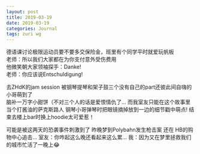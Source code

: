 ```yaml
---
layout: post
title: 2019-03-19
date: 2019-03-19
categories: Journal 
tags: zuri wg
---
```


德语课讨论极限运动员要不要多交保险金，班里有个同学平时就爱玩帆板  
老师：所以我们大家都在为你支付意外受伤费用  
他微笑朝大家领袖探手：Danke!  
老师：你应该说Entschuldigung!

去ZHdK的jam session
被钢琴提琴和架子鼓三个没有自己的part还彼此间自嗨的小哥萌到了  
脑补一万字小甜饼（不对三个人的话是爱恨情仇了...
而我室友只能在这个故事里当个打酱油的萨克斯路人
钢琴小哥弹琴时把眼镜摘掉放到一边的细节戳中萌点!
结束去楼上bar时换上hoodie太可爱惹！

可能是被这两天的恐袭事件刺激到了 昨晚梦到Polybahn发生枪击案 还在
HB的购物中心追击...
室友：你咋起这么晚还看起来这么累…
我：因为又在梦里拯救我们的城市忙活了一晚上😂
